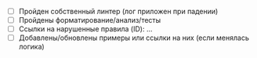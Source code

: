 - [ ] Пройден собственный линтер (лог приложен при падении)
- [ ] Пройдены форматирование/анализ/тесты
- [ ] Ссылки на нарушенные правила (ID): ...
- [ ] Добавлены/обновлены примеры или ссылки на них (если менялась логика)
